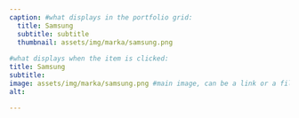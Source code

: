 ```yaml
---
caption: #what displays in the portfolio grid:
  title: Samsung
  subtitle: subtitle
  thumbnail: assets/img/marka/samsung.png
  
#what displays when the item is clicked:
title: Samsung
subtitle:
image: assets/img/marka/samsung.png #main image, can be a link or a file in assets/img/portfolio
alt:

---
```


